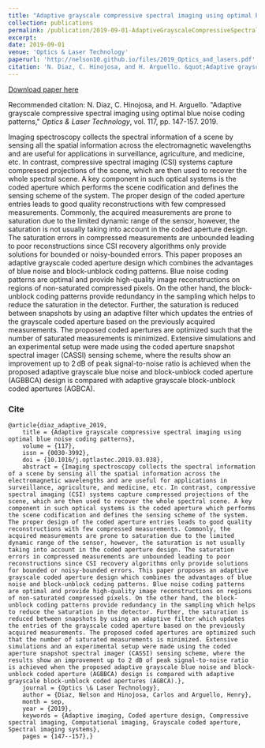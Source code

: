 ```yaml
---
title: "Adaptive grayscale compressive spectral imaging using optimal blue noise coding patterns"
collection: publications
permalink: /publication/2019-09-01-AdaptiveGrayscaleCompressiveSpectral
excerpt:
date: 2019-09-01
venue: 'Optics & Laser Technology'
paperurl: 'http://nelson10.github.io/files/2019_Optics_and_lasers.pdf'
citation: 'N. Diaz, C. Hinojosa, and H. Arguello. &quot;Adaptive grayscale compressive spectral imaging using optimal blue noise coding patterns.&quot; <i>Optics & Laser Technology</i>. vol. 117, pp. 147-157. 2019.'
---
```


[Download paper here](http://nelson10.github.io/files/2019_Optics_and_lasers.pdf)

Recommended citation: N. Diaz, C. Hinojosa, and H. Arguello. "Adaptive grayscale compressive spectral imaging using optimal blue noise coding patterns," <i>Optics & Laser Technology</i>, vol. 117, pp. 147-157. 2019.

Imaging spectroscopy collects the spectral information of a scene by sensing all the spatial information across the electromagnetic wavelengths and are useful for applications in surveillance, agriculture, and medicine, etc. In contrast, compressive spectral imaging (CSI) systems capture compressed projections of the scene, which are then used to recover the whole spectral scene. A key component in such optical systems is the coded aperture which performs the scene codification and defines the sensing scheme of the system. The proper design of the coded aperture entries leads to good quality reconstructions with few compressed measurements. Commonly, the acquired measurements are prone to saturation due to the limited dynamic range of the sensor, however, the saturation is not usually taking into account in the coded aperture design. The saturation errors in compressed measurements are unbounded leading to poor reconstructions since CSI recovery algorithms only provide solutions for bounded or noisy-bounded errors. This paper proposes an adaptive grayscale coded aperture design which combines the advantages of blue noise and block-unblock coding patterns. Blue noise coding patterns are optimal and provide high-quality image reconstructions on regions of non-saturated compressed pixels. On the other hand, the block-unblock coding patterns provide redundancy in the sampling which helps to reduce the saturation in the detector. Further, the saturation is reduced between snapshots by using an adaptive filter which updates the entries of the grayscale coded aperture based on the previously acquired measurements. The proposed coded apertures are optimized such that the number of saturated measurements is minimized. Extensive simulations and an experimental setup were made using the coded aperture snapshot spectral imager (CASSI) sensing scheme, where the results show an improvement up to 2 dB of peak signal-to-noise ratio is achieved when the proposed adaptive grayscale blue noise and block-unblock coded aperture (AGBBCA) design is compared with adaptive grayscale block-unblock coded apertures (AGBCA).
  
### Cite
```
@article{diaz_adaptive_2019,
	title = {Adaptive grayscale compressive spectral imaging using optimal blue noise coding patterns},
	volume = {117},
	issn = {0030-3992},
	doi = {10.1016/j.optlastec.2019.03.038},
	abstract = {Imaging spectroscopy collects the spectral information of a scene by sensing all the spatial information across the electromagnetic wavelengths and are useful for applications in surveillance, agriculture, and medicine, etc. In contrast, compressive spectral imaging (CSI) systems capture compressed projections of the scene, which are then used to recover the whole spectral scene. A key component in such optical systems is the coded aperture which performs the scene codification and defines the sensing scheme of the system. The proper design of the coded aperture entries leads to good quality reconstructions with few compressed measurements. Commonly, the acquired measurements are prone to saturation due to the limited dynamic range of the sensor, however, the saturation is not usually taking into account in the coded aperture design. The saturation errors in compressed measurements are unbounded leading to poor reconstructions since CSI recovery algorithms only provide solutions for bounded or noisy-bounded errors. This paper proposes an adaptive grayscale coded aperture design which combines the advantages of blue noise and block-unblock coding patterns. Blue noise coding patterns are optimal and provide high-quality image reconstructions on regions of non-saturated compressed pixels. On the other hand, the block-unblock coding patterns provide redundancy in the sampling which helps to reduce the saturation in the detector. Further, the saturation is reduced between snapshots by using an adaptive filter which updates the entries of the grayscale coded aperture based on the previously acquired measurements. The proposed coded apertures are optimized such that the number of saturated measurements is minimized. Extensive simulations and an experimental setup were made using the coded aperture snapshot spectral imager (CASSI) sensing scheme, where the results show an improvement up to 2 dB of peak signal-to-noise ratio is achieved when the proposed adaptive grayscale blue noise and block-unblock coded aperture (AGBBCA) design is compared with adaptive grayscale block-unblock coded apertures (AGBCA).},
	journal = {Optics \& Laser Technology},
	author = {Diaz, Nelson and Hinojosa, Carlos and Arguello, Henry},
	month = sep,
	year = {2019},
	keywords = {Adaptive imaging, Coded aperture design, Compressive spectral imaging, Computational imaging, Grayscale coded aperture, Spectral imaging systems},
	pages = {147--157},}
```

